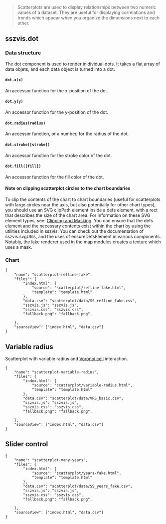> Scatterplots are used to display relationships between two numeric values of a dataset. They are useful for displaying correlations and trends which appear when you organize the dimensions next to each other.

## sszvis.dot

### Data structure

The dot component is used to render inidividual dots. It takes a flat array of data objets, and each data object is turned into a dot.

#### `dot.x(x)`

An accessor function for the x-position of the dot.

#### `dot.y(y)`

An accessor function for the y-position of the dot.

#### `dot.radius(radius)`

An accessor function, or a number, for the radius of the dot.

#### `dot.stroke([stroke])`

An accessor function for the stroke color of the dot.

#### `dot.fill([fill])`

An accessor function for the fill color of the dot.

#### Note on clipping scatterplot circles to the chart boundaries

To clip the contents of the chart to chart boundaries (useful for scatterplots with large circles near the axis, but also potentially for other chart types), you should use an SVG clipPath element inside a defs element, with a rect that describes the size of the chart area. For information on these SVG element types, see: [Clipping and Masking](https://developer.mozilla.org/en-US/docs/Web/SVG/Tutorial/Clipping_and_masking). You can ensure that the defs element and the necessary contents exist within the chart by using the utilities included in sszvis. You can check out the documentation of sszvis.svgUtils, and the uses of ensureDefsElement in various components. Notably, the lake renderer used in the map modules creates a texture which uses a mask.

### Chart

```project
{
    "name": "scatterplot-refline-fake",
    "files": {
        "index.html": {
            "source": "scatterplot/refline-fake.html",
            "template": "template.html"
        },
        "data.csv": "scatterplot/data/SS_refline_fake.csv",
        "sszvis.js": "sszvis.js",
        "sszvis.css": "sszvis.css",
        "fallback.png": "fallback.png",

    },
    "sourceView": ["index.html", "data.csv"]
}
```

## Variable radius

Scatterplot with variable radius and [Voronoi cell](http://bl.ocks.org/mbostock/4060366) interaction.

```project
{
    "name": "scatterplot-variable-radius",
    "files": {
        "index.html": {
            "source": "scatterplot/variable-radius.html",
            "template": "template.html"
        },
        "data.csv": "scatterplot/data/VRS_basic.csv",
        "sszvis.js": "sszvis.js",
        "sszvis.css": "sszvis.css",
        "fallback.png": "fallback.png",

    },
    "sourceView": ["index.html", "data.csv"]
}
```

## Slider control

```project
{
    "name": "scatterplot-many-years",
    "files": {
        "index.html": {
            "source": "scatterplot/years-fake.html",
            "template": "template.html"
        },
        "data.csv": "scatterplot/data/SS_years_fake.csv",
        "sszvis.js": "sszvis.js",
        "sszvis.css": "sszvis.css",
        "fallback.png": "fallback.png",

    },
    "sourceView": ["index.html", "data.csv"]
}
```
